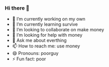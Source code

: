 ### Hi there 👋

<!--
**631320085/631320085** is a ✨ _special_ ✨ repository because its `README.md` (this file) appears on your GitHub profile.

Here are some ideas to get you started:

- 🔭 I’m currently working on ...
- 🌱 I’m currently learning ...
- 👯 I’m looking to collaborate on ...
- 🤔 I’m looking for help with ...
- 💬 Ask me about ...
- 📫 How to reach me: ...
- 😄 Pronouns: ...
- ⚡ Fun fact: ...
-->

- 🔭 I’m currently working on my own
- 🌱 I’m currently learning survive
- 👯 I’m looking to collaborate on make money
- 🤔 I’m looking for help with money
- 💬 Ask me about everthing
- 📫 How to reach me: use money
- 😄 Pronouns: poorguy
- ⚡ Fun fact: poor
